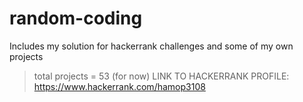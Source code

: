 # random-coding
Includes my solution for hackerrank challenges and some of my own projects
> total projects = 53 (for now)
> LINK TO HACKERRANK PROFILE:
https://www.hackerrank.com/hamop3108
